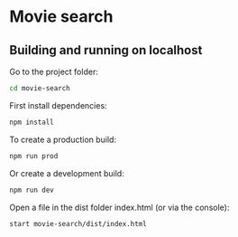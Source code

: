 # Movie search
## Building and running on localhost

Go to the project folder:

```sh
cd movie-search
```

First install dependencies:

```sh
npm install
```

To create a production build:

```sh
npm run prod
```

Or create a development build:

```sh
npm run dev
```

Open a file in the dist folder index.html (or via the console):

```sh
start movie-search/dist/index.html
```
